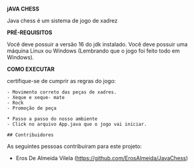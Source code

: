 **jAVA CHESS**

Java chess é um sistema de jogo de xadrez 

**PRÉ-REQUISITOS** 

Você deve possuir a versão 16 do jdk instalado.
Você deve possuir uma máquina Linux ou Windows (Lembrando que o jogo foi feito todo em Windows).

**COMO EXECUTAR** 

certifique-se de cumprir as regras do jogo:

    - Movimento correto das peças de xadres.
    - Xeque e xeque- mate
    - Rock 
    - Promoção de peça 

    * Passo a passo do nosso ambiente
    - Click no arquivo App.java que o jogo vai iniciar.

    ## Contribuidores

As seguintes pessoas contribuiram para este projeto:

* Eros De Almeida Vilela (https://github.com/ErosAlmeida/JavaChess)
